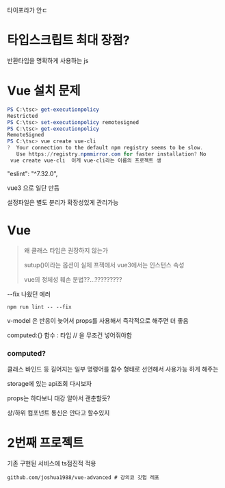 타이포라가 안ㄷ

# 타입스크립트 최대 장점?

반환타입을 명확하게 사용하는 js

# Vue 설치 문제

```powershell
PS C:\tsc> get-executionpolicy
Restricted
PS C:\tsc> set-executionpolicy remotesigned
PS C:\tsc> get-executionpolicy
RemoteSigned
PS C:\tsc> vue create vue-cli
?  Your connection to the default npm registry seems to be slow. 
   Use https://registry.npmmirror.com for faster installation? No   
 vue create vue-cli  이게 vue-cli라는 이름의 프로젝트 생
```

"eslint": "^7.32.0",

vue3 으로 일단 만듬

설정파일은 별도 분리가 확장성있게 관리가능 

# Vue

> 왜 클래스 타입은 권장하지 않는가 
> 
> sutup()이라는 옵션이 실제 프젝에서 vue3에서는 인스턴스 속성 
> 
> vue의 정체성 훼손 문법??...?????????

--fix 나왔던 에러

`npm run lint -- --fix`

v-model 은 반응이 늦어서 props를 사용해서 즉각적으로 해주면 더 좋음

computed:{}  함수 : 타입 // 을 무조건 넣어줘야함 

### computed?

클래스 바인드 등 길어지는 일부 명령어를 함수 형태로 선언해서 사용가능 하게 해주는

storage에 있는 api조회 다시보자

props는 하다보니 대강 알아서 괜춘할듯?

상/하위 컴포넌트 통신은 안다고 할수있지

# 2번째 프로젝트

기존 구현된 서비스에 ts점진적 적용

```
github.com/joshua1988/vue-advanced # 강의코 깃헙 레포
```
